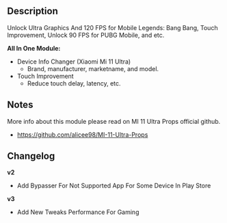 ## Description
Unlock Ultra Graphics And 120 FPS for Mobile Legends: Bang Bang, Touch Improvement, Unlock 90 FPS for PUBG Mobile, and etc.

**All In One Module:**
* Device Info Changer (Xiaomi Mi 11 Ultra)
   * Brand, manufacturer, marketname, and model.
* Touch Improvement
   * Reduce touch delay, latency, etc.

## Notes
More info about this module please read on MI 11 Ultra Props official github.
* https://github.com/alicee98/MI-11-Ultra-Props

## Changelog
**v2**
* Add Bypasser For Not Supported App For Some Device In Play Store

**v3**
* Add New Tweaks Performance For Gaming

